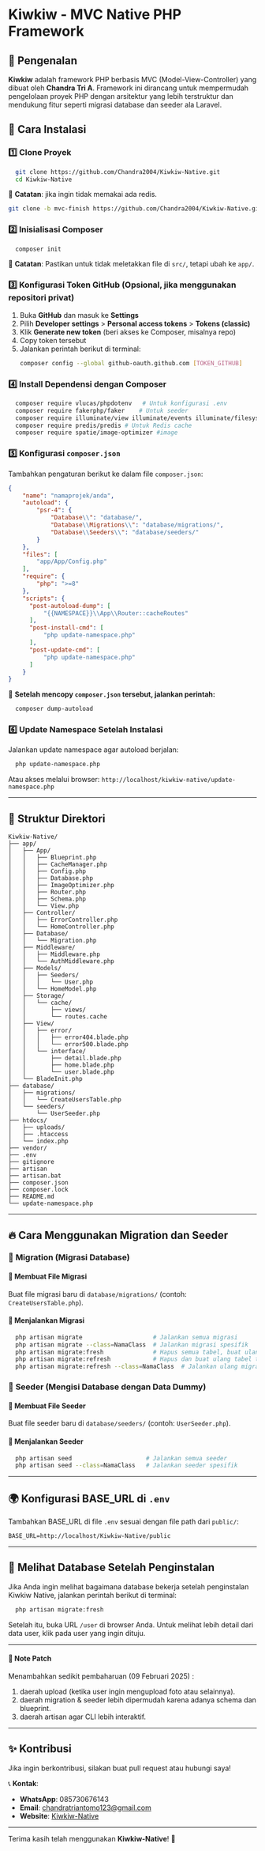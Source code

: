 # Kiwkiw - MVC Native PHP Framework

## 📌 Pengenalan

**Kiwkiw** adalah framework PHP berbasis MVC (Model-View-Controller) yang dibuat oleh **Chandra Tri A**. Framework ini dirancang untuk mempermudah pengelolaan proyek PHP dengan arsitektur yang lebih terstruktur dan mendukung fitur seperti migrasi database dan seeder ala Laravel.

## 🚀 Cara Instalasi

### 1️⃣ Clone Proyek

```sh
  git clone https://github.com/Chandra2004/Kiwkiw-Native.git
  cd Kiwkiw-Native
```

📌 **Catatan**: jika ingin tidak memakai ada redis.
```sh
git clone -b mvc-finish https://github.com/Chandra2004/Kiwkiw-Native.git
```

### 2️⃣ Inisialisasi Composer

```sh
  composer init
```

📌 **Catatan**: Pastikan untuk tidak meletakkan file di `src/`, tetapi ubah ke `app/`.

### 3️⃣ Konfigurasi Token GitHub (Opsional, jika menggunakan repositori privat)

1. Buka **GitHub** dan masuk ke **Settings**
2. Pilih **Developer settings** > **Personal access tokens** > **Tokens (classic)**
3. Klik **Generate new token** (beri akses ke Composer, misalnya repo)
4. Copy token tersebut
5. Jalankan perintah berikut di terminal:
   ```sh
   composer config --global github-oauth.github.com [TOKEN_GITHUB]
   ```

### 4️⃣ Install Dependensi dengan Composer

```sh
  composer require vlucas/phpdotenv   # Untuk konfigurasi .env
  composer require fakerphp/faker    # Untuk seeder
  composer require illuminate/view illuminate/events illuminate/filesystem    # Untuk blade templating
  composer require predis/predis # Untuk Redis cache
  composer require spatie/image-optimizer #image
```

### 5️⃣ Konfigurasi `composer.json`

Tambahkan pengaturan berikut ke dalam file `composer.json`:

```json
{
    "name": "namaprojek/anda",
    "autoload": {
        "psr-4": {
            "Database\\": "database/",
            "Database\\Migrations\\": "database/migrations/",
            "Database\\Seeders\\": "database/seeders/"
        }
    },
    "files": [
        "app/App/Config.php"
    ],
    "require": {
        "php": ">=8"
    },
    "scripts": {
      "post-autoload-dump": [
          "{{NAMESPACE}}\\App\\Router::cacheRoutes"
      ],
      "post-install-cmd": [
          "php update-namespace.php"
      ],
      "post-update-cmd": [
          "php update-namespace.php"
      ]
    }
}
```

📌 **Setelah mencopy `composer.json` tersebut, jalankan perintah:**

```sh
  composer dump-autoload
```

### 6️⃣ Update Namespace Setelah Instalasi

Jalankan update namespace agar autoload berjalan:

```sh
  php update-namespace.php
```

Atau akses melalui browser: `http://localhost/kiwkiw-native/update-namespace.php`

---

## 📂 Struktur Direktori

```
Kiwkiw-Native/
├── app/
│   ├── App/
│   │   ├── Blueprint.php
│   │   ├── CacheManager.php
│   │   ├── Config.php
│   │   ├── Database.php
│   │   ├── ImageOptimizer.php
│   │   ├── Router.php
│   │   ├── Schema.php
│   │   └── View.php
│   ├── Controller/
│   │   ├── ErrorController.php
│   │   └── HomeController.php
│   ├── Database/
│   │   └── Migration.php
│   ├── Middleware/
│   │   ├── Middleware.php
│   │   └── AuthMiddleware.php
│   ├── Models/
│   │   ├── Seeders/
│   │   │   └── User.php
│   │   └── HomeModel.php
│   ├── Storage/
│   │   └── cache/
│   │       ├── views/
│   │       └── routes.cache
│   ├── View/
│   │   ├── error/
│   │   │   ├── error404.blade.php
│   │   │   └── error500.blade.php
│   │   └── interface/
│   │       ├── detail.blade.php
│   │       ├── home.blade.php
│   │       └── user.blade.php
│   └── BladeInit.php
├── database/
│   ├── migrations/
│   │   └── CreateUsersTable.php
│   └── seeders/
│       └── UserSeeder.php
├── htdocs/
│   ├── uploads/
│   ├── .htaccess
│   └── index.php
├── vendor/
├── .env
├── gitignore
├── artisan
├── artisan.bat
├── composer.json
├── composer.lock
├── README.md
└── update-namespace.php
```

---

## 🔥 Cara Menggunakan Migration dan Seeder

### 🔹 **Migration** (Migrasi Database)

#### 📌 Membuat File Migrasi

Buat file migrasi baru di `database/migrations/` (contoh: `CreateUsersTable.php`).

#### 📌 Menjalankan Migrasi

```sh
  php artisan migrate                    # Jalankan semua migrasi
  php artisan migrate --class=NamaClass  # Jalankan migrasi spesifik
  php artisan migrate:fresh              # Hapus semua tabel, buat ulang, lalu jalankan seeder
  php artisan migrate:refresh            # Hapus dan buat ulang tabel tanpa menjalankan seeder
  php artisan migrate:refresh --class=NamaClass  # Jalankan ulang migrasi tertentu
```

### 🔹 **Seeder** (Mengisi Database dengan Data Dummy)

#### 📌 Membuat File Seeder

Buat file seeder baru di `database/seeders/` (contoh: `UserSeeder.php`).

#### 📌 Menjalankan Seeder

```sh
  php artisan seed                     # Jalankan semua seeder
  php artisan seed --class=NamaClass   # Jalankan seeder spesifik
```

---

## 🌍 Konfigurasi **BASE\_URL** di `.env`

Tambahkan BASE\_URL di file `.env` sesuai dengan file path dari `public/`:

```env
BASE_URL=http://localhost/Kiwkiw-Native/public
```

---

## 🔎 Melihat Database Setelah Penginstalan

Jika Anda ingin melihat bagaimana database bekerja setelah penginstalan Kiwkiw Native, jalankan perintah berikut di terminal:

```sh
  php artisan migrate:fresh
```

Setelah itu, buka URL `/user` di browser Anda. Untuk melihat lebih detail dari data user, klik pada user yang ingin dituju.

---

#### 📌 Note Patch

Menambahkan sedikit pembaharuan (09 Februari 2025) :
1. daerah upload (ketika user ingin mengupload foto atau selainnya).
2. daerah migration & seeder lebih dipermudah karena adanya schema dan blueprint.
3. daerah artisan agar CLI lebih interaktif.

---

## ✨ Kontribusi

Jika ingin berkontribusi, silakan buat pull request atau hubungi saya!

📞 **Kontak**:

- **WhatsApp**: 085730676143
- **Email**: [chandratriantomo123@gmail.com](mailto\:chandratriantomo123@gmail.com)
- **Website**: [Kiwkiw-Native](https://www.kiwkiw-native.free.nf)
  
---

Terima kasih telah menggunakan **Kiwkiw-Native**! 🚀
